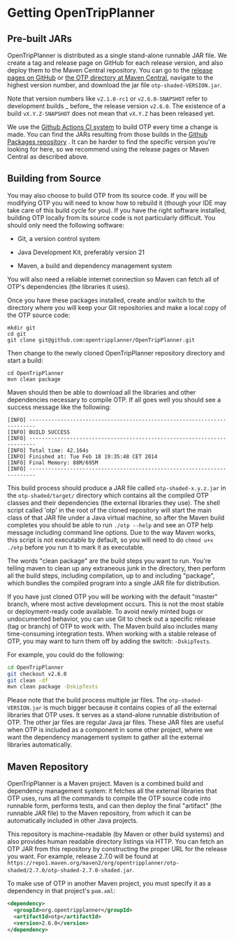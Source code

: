 # Getting OpenTripPlanner

## Pre-built JARs

OpenTripPlanner is distributed as a single stand-alone runnable JAR file. We create a tag and
release page on GitHub for each release version, and also deploy them to the Maven Central
repository. You can go to
the [release pages on GitHub](https://github.com/opentripplanner/OpenTripPlanner/releases)
or [the OTP directory at Maven Central](https://repo1.maven.org/maven2/org/opentripplanner/otp-shaded/),
navigate to the highest version number, and download the jar file `otp-shaded-VERSION.jar`.

Note that version numbers like `v2.1.0-rc1` or `v2.6.0-SNAPSHOT` refer to development builds _
before_ the release version `v2.6.0`. The existence of a build `vX.Y.Z-SNAPSHOT` does not mean
that `vX.Y.Z` has been released yet.

We use the [Github Actions CI system](https://github.com/opentripplanner/OpenTripPlanner/actions) to
build OTP every time a change is made. You can find the JARs resulting from those builds in
the [Github Packages repository](https://github.com/opentripplanner/OpenTripPlanner/packages/562174)
. It can be harder to find the specific version you're looking for here, so we recommend using the
release pages or Maven Central as described above.

## Building from Source

You may also choose to build OTP from its source code. If you will be modifying OTP you will need to
know how to rebuild it (though your IDE may take care of this build cycle for you). If you have the
right software installed, building OTP locally from its source code is not particularly difficult.
You should only need the following software:

- Git, a version control system

- Java Development Kit, preferably version 21

- Maven, a build and dependency management system

You will also need a reliable internet connection so Maven can fetch all of OTP's dependencies (the
libraries it uses).

Once you have these packages installed, create and/or switch to the directory where you will keep
your Git repositories and make a local copy of the OTP source code:

```shell
mkdir git
cd git
git clone git@github.com:opentripplanner/OpenTripPlanner.git
```

Then change to the newly cloned OpenTripPlanner repository directory and start a build:

```shell
cd OpenTripPlanner
mvn clean package
```

Maven should then be able to download all the libraries and other dependencies necessary to compile
OTP. If all goes well you should see a success message like the following:

```
[INFO] ------------------------------------------------------------------------
[INFO] BUILD SUCCESS
[INFO] ------------------------------------------------------------------------
[INFO] Total time: 42.164s
[INFO] Finished at: Tue Feb 18 19:35:48 CET 2014
[INFO] Final Memory: 88M/695M
[INFO] ------------------------------------------------------------------------
```

This build process should produce a JAR file called `otp-shaded-x.y.z.jar` in the
`otp-shaded/target/` directory which contains all the compiled OTP classes and their dependencies
(the external libraries they use). The shell script called 'otp' in the root of the cloned repository
will start the main class of that JAR file under a Java virtual machine, so after the Maven build
completes you should be able to run `./otp --help` and see an OTP help message including command line
options. Due to the way Maven works, this script is not executable by default, so you will need to do
`chmod u+x ./otp` before you run it to mark it as executable.

The words "clean package" are the build steps you want to run. You're telling maven to clean up any
extraneous junk in the directory, then perform all the build steps, including compilation, up to and
including "package", which bundles the compiled program into a single JAR file for distribution.

If you have just cloned OTP you will be working with the default "master" branch, where most active
development occurs. This is not the most stable or deployment-ready code available. To avoid newly
minted bugs or undocumented behavior, you can use Git to check out a specific release (tag or
branch) of OTP to work with. The Maven build also includes many time-consuming integration tests.
When working with a stable release of OTP, you may want to turn them off by adding the
switch: `-DskipTests`.

For example, you could do the following:

```bash
cd OpenTripPlanner
git checkout v2.6.0
git clean -df
mvn clean package -DskipTests
```

Please note that the build process multiple jar files. The `otp-shaded-VERSION.jar` is much bigger
because it contains copies of all the external libraries that OTP uses. It serves as a stand-alone
runnable distribution of OTP. The other jar files are regular Java jar files. These JAR files are 
useful when OTP is included as a component in some other project, where we want the dependency
management system to gather all the external libraries automatically.

## Maven Repository

OpenTripPlanner is a Maven project. Maven is a combined build and dependency management system: it
fetches all the external libraries that OTP uses, runs all the commands to compile the OTP source
code into runnable form, performs tests, and can then deploy the final "artifact" (the runnable JAR
file) to the Maven repository, from which it can be automatically included in other Java projects.

This repository is machine-readable (by Maven or other build systems) and also provides human
readable directory listings via HTTP. You can fetch an OTP JAR from this repository by constructing
the proper URL for the release you want. For example, release 2.7.0 will be found
at `https://repo1.maven.org/maven2/org/opentripplanner/otp-shaded/2.7.0/otp-shaded-2.7.0-shaded.jar`.

To make use of OTP in another Maven project, you must specify it as a dependency in that
project's `pom.xml`:

```XML
<dependency>
  <groupId>org.opentripplanner</groupId>
  <artifactId>otp</artifactId>
  <version>2.6.0</version>
</dependency>
```
